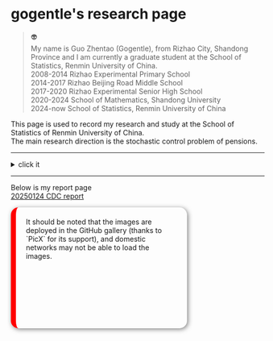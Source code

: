 # gogentle's research page

>👽       
>My name is Guo Zhentao (Gogentle), from Rizhao City, Shandong Province and I am currently a graduate student at the School of Statistics, Renmin University of China.  
>2008-2014 Rizhao Experimental Primary School    
>2014-2017 Rizhao Beijing Road Middle School     
>2017-2020 Rizhao Experimental Senior High School  
>2020-2024 School of Mathematics, Shandong University  
>2024-now  School of Statistics, Renmin University of China  

This page is used to record my research and study at the School of Statistics of Renmin University of China.  
The main research direction is the stochastic control problem of pensions.  

----
<details>
  <summary>click it</summary>
But there is nothing left here.
</details>

----

Below is my report page  
[20250124 CDC report](/CDC.html)


<div style="width: 300px; height: 200px; border-left: 10px solid red; border-radius: 15px; box-shadow: 2px 2px 10px rgba(0, 0, 0, 0.5); background-color: transparent; padding: 20px;">
    It should be noted that the images are deployed in the GitHub gallery (thanks to `PicX` for its support), and domestic networks may not be able to load the images.
</div>



